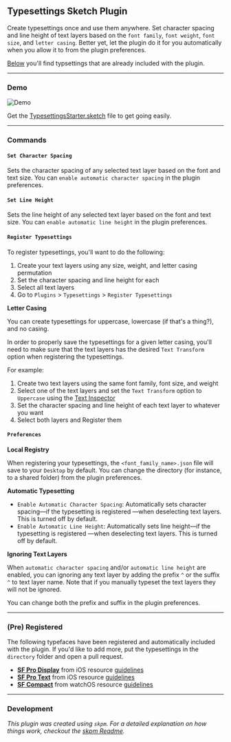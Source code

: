 ## Typesettings Sketch Plugin

Create typesettings once and use them anywhere. Set character spacing and line height of text layers based on the `font family`, `font weight`, `font size`, and `letter casing`. Better yet, let the plugin do it for you automatically when you allow it to from the plugin preferences.

[Below](#pre-registered) you'll find typsettings that are already included with the plugin.

---

### Demo

![Demo](/docs/demo.gif)

Get the [TypesettingsStarter.sketch](/sketch/TypesettingsStarter.sketch) file to get going easily.

---

### Commands

#### `Set Character Spacing`

Sets the character spacing of any selected text layer based on the font and text size. You can `enable automatic character spacing` in the plugin preferences.

#### `Set Line Height`

Sets the line height of any selected text layer based on the font and text size. You can `enable automatic line height` in the plugin preferences.

#### `Register Typesettings`

To register typesettings, you'll want to do the following:

1. Create your text layers using any size, weight, and letter casing permutation
2. Set the character spacing and line height for each
2. Select all text layers
3. Go to `Plugins` > `Typesettings` > `Register Typesettings`

**Letter Casing**

You can create typesettings for uppercase, lowercase (if that's a thing?), and no casing.

In order to properly save the typesettings for a given letter casing, you'll need to make sure that the text layers has the desired `Text Transform` option when registering the typesettings.

For example:
1. Create two text layers using the same font family, font size, and weight
2. Select one of the text layers and set the `Text Transform` option to `Uppercase` using the [Text Inspector](https://sketchapp.com/docs/text/text-inspector)
3. Set the character spacing and line height of each text layer to whatever you want
4. Select both layers and Register them

#### `Preferences`

**Local Registry**

When registering your typesettings, the `<font_family_name>.json` file will save to your `Desktop` by default. You can change the directory (for instance, to a shared folder) from the plugin preferences.

**Automatic Typesetting**

- `Enable Automatic Character Spacing`: Automatically sets character spacing—if the typesetting is registered —when deselecting text layers. This is turned off by default.
- `Enable Automatic Line Height`: Automatically sets line height—if the typesetting is registered —when deselecting text layers. This is turned off by default.

**Ignoring Text Layers**

When `automatic character spacing` and/or `automatic line height` are enabled, you can ignoring any text layer by adding the prefix `^` or the suffix `^` to text layer name. Note that if you manually typeset the text layers they will not be ignored.

You can change both the prefix and suffix in the plugin preferences.

--- 

### (Pre) Registered

The following typefaces have been registered and automatically included with the plugin. If you'd like to add more, put the typesettings in the `directory` folder and open a pull request.

- **[SF Pro Display](https://developer.apple.com/fonts)** from iOS resource [guidelines](https://developer.apple.com/design/resources)
- **[SF Pro Text](https://developer.apple.com/fonts)** from iOS resource [guidelines](https://developer.apple.com/design/resources)
- **[SF Compact](https://developer.apple.com/fonts)** from watchOS resource [guidelines](https://developer.apple.com/design/resources)

--- 

### Development

_This plugin was created using `skpm`. For a detailed explanation on how things work, checkout the [skpm Readme](https://github.com/skpm/skpm/blob/master/README.md)._

